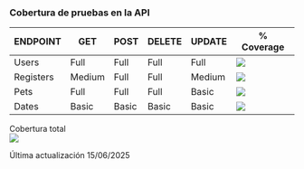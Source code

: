 ### Cobertura de pruebas en la API

| ENDPOINT   | GET    | POST   | DELETE   | UPDATE   | % Coverage                         |
|------------|--------|--------|----------|----------|------------------------------------|
| Users      | Full   | Full   | Full     | Full     | ![](https://geps.dev/progress/100) |
| Registers  | Medium | Full   | Full     | Medium   | ![](https://geps.dev/progress/75)  |
| Pets       | Full   | Full   | Full     | Basic    | ![](https://geps.dev/progress/81)  |
| Dates      | Basic  | Basic  | Basic    | Basic    | ![](https://geps.dev/progress/25)  |

Cobertura total  
![](https://geps.dev/progress/70)

Última actualización 15/06/2025
